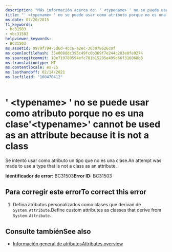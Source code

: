 ```yaml
---
description: "Más información acerca de: ' <typename> ' no se puede usar como atributo porque no es una clase"
title: "' <typename> ' no se puede usar como atributo porque no es una clase"
ms.date: 07/20/2015
f1_keywords:
- bc31503
- vbc31503
helpviewer_keywords:
- BC31503
ms.assetid: 9979f794-5d6d-4cc6-a2ec-303078626c0f
ms.openlocfilehash: 35e0088dc395c49fc0b369f7e244c283e0fe9274
ms.sourcegitcommit: 10e719780594efc781b15295e499c66f316068b8
ms.translationtype: MT
ms.contentlocale: es-ES
ms.lasthandoff: 02/14/2021
ms.locfileid: "100470412"
---
```

# <a name="typename-cannot-be-used-as-an-attribute-because-it-is-not-a-class"></a><span data-ttu-id="999c2-103">' \<typename> ' no se puede usar como atributo porque no es una clase</span><span class="sxs-lookup"><span data-stu-id="999c2-103">'\<typename>' cannot be used as an attribute because it is not a class</span></span>

<span data-ttu-id="999c2-104">Se intentó usar como atributo un tipo que no es una clase.</span><span class="sxs-lookup"><span data-stu-id="999c2-104">An attempt was made to use a type that is not a class as an attribute.</span></span>  
  
 <span data-ttu-id="999c2-105">**Identificador de error:** BC31503</span><span class="sxs-lookup"><span data-stu-id="999c2-105">**Error ID:** BC31503</span></span>  
  
## <a name="to-correct-this-error"></a><span data-ttu-id="999c2-106">Para corregir este error</span><span class="sxs-lookup"><span data-stu-id="999c2-106">To correct this error</span></span>  
  
1. <span data-ttu-id="999c2-107">Defina atributos personalizados como clases que derivan de `System.Attribute`.</span><span class="sxs-lookup"><span data-stu-id="999c2-107">Define custom attributes as classes that derive from `System.Attribute`.</span></span>  
  
## <a name="see-also"></a><span data-ttu-id="999c2-108">Consulte también</span><span class="sxs-lookup"><span data-stu-id="999c2-108">See also</span></span>

- [<span data-ttu-id="999c2-109">Información general de atributos</span><span class="sxs-lookup"><span data-stu-id="999c2-109">Attributes overview</span></span>](../programming-guide/concepts/attributes/index.md)
